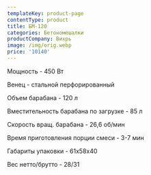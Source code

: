 ```yaml
---
templateKey: product-page
contentType: product
title: БМ-120
categories: Бетономешалки
productCompany: Вихрь
image: /img/orig.webp
price: '10140'
---
```

Мощность - 450 Вт

Венец - стальной перфорированный

Объем барабана - 120 л

Вместительность барабана по загрузке - 85 л

Скорость вращ. барабана - 26,6 об/мин

Время приготовления порции смеси - 3-7 мин

Габариты упаковки - 61х58х40

Вес нетто/брутто - 28/31
